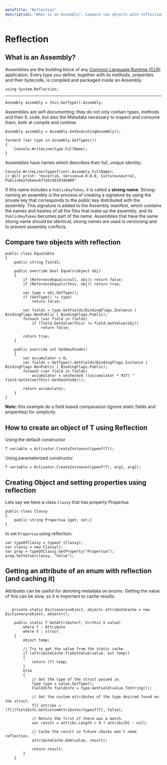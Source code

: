 ```yaml
---
metaTitle: "Reflection"
description: "What is an Assembly?, Compare two objects with reflection, How to create an object of T using Reflection, Creating Object and setting properties using reflection, Getting an attribute of an enum with reflection (and caching it)"
---
```


# Reflection



## What is an Assembly?


Assemblies are the building block of any [Common Language Runtime (CLR)](https://en.wikipedia.org/wiki/Common_Language_Runtime) application.
Every type you define, together with its methods, properties and their bytecode, is compiled and packaged inside an Assembly.

```dotnet
using System.Reflection;

```

****

```dotnet
Assembly assembly = this.GetType().Assembly;   

```

Assemblies are self-documenting: they do not only contain types, methods and their IL code, but also the Metadata necessary to inspect and consume them, both at compile and runtime:

```dotnet
Assembly assembly = Assembly.GetExecutingAssembly();

foreach (var type in assembly.GetTypes())
{
    Console.WriteLine(type.FullName);
}

```

Assemblies have names which describes their full, unique identity:

```dotnet
Console.WriteLine(typeof(int).Assembly.FullName);
// Will print: "mscorlib, Version=4.0.0.0, Culture=neutral, PublicKeyToken=b77a5c561934e089"

```

If this name includes a `PublicKeyToken`, it is called a **strong name**. Strong-naming an assembly is the process of creating a signature by using the private key that corresponds to the public key distributed with the assembly. This signature is added to the Assembly manifest, which contains the names and hashes of all the files that make up the assembly, and its `PublicKeyToken` becomes part of the name. Assemblies that have the same strong name should be identical; strong names are used in versioning and to prevent assembly conflicts.



## Compare two objects with reflection


```dotnet
public class Equatable
{
    public string field1;

    public override bool Equals(object obj)
    {
        if (ReferenceEquals(null, obj)) return false;
        if (ReferenceEquals(this, obj)) return true;

        var type = obj.GetType();
        if (GetType() != type)
            return false;

        var fields = type.GetFields(BindingFlags.Instance | BindingFlags.NonPublic | BindingFlags.Public);
        foreach (var field in fields)
            if (field.GetValue(this) != field.GetValue(obj))
                return false;

        return true;
    }

    public override int GetHashCode()
    {
        var accumulator = 0;
        var fields = GetType().GetFields(BindingFlags.Instance | BindingFlags.NonPublic | BindingFlags.Public);
        foreach (var field in fields)
            accumulator = unchecked ((accumulator * 937) ^ field.GetValue(this).GetHashCode());

        return accumulator;
    }
}

```

**Note:** this example do a field based comparasion (ignore static fields and properties) for simplicity



## How to create an object of T using Reflection


Using the default constructor

```dotnet
T variable = Activator.CreateInstance(typeof(T));

```

Using parameterized constructor

```dotnet
T variable = Activator.CreateInstance(typeof(T), arg1, arg2);

```



## Creating Object and setting properties using reflection


Lets say we have a class `Classy` that has property Propertua

```dotnet
public class Classy
{
    public string Propertua {get; set;}
}

```

to set `Propertua` using reflection:

```dotnet
var typeOfClassy = typeof (Classy);
var classy = new Classy();
var prop = typeOfClassy.GetProperty("Propertua");
prop.SetValue(classy, "Value");

```



## Getting an attribute of an enum with reflection (and caching it)


Attributes can be useful for denoting metadata on enums. Getting the value of this can be slow, so it is important to cache results.

```

   private static Dictionary<object, object> attributeCache = new Dictionary<object, object>();

    public static T GetAttribute<T, V>(this V value)
        where T : Attribute
        where V : struct
    {
        object temp;

        // Try to get the value from the static cache.
        if (attributeCache.TryGetValue(value, out temp))
        {
            return (T) temp;
        }
        else
        {
            // Get the type of the struct passed in.
            Type type = value.GetType();   
            FieldInfo fieldInfo = type.GetField(value.ToString());

            // Get the custom attributes of the type desired found on the struct.
            T[] attribs = (T[])fieldInfo.GetCustomAttributes(typeof(T), false);

            // Return the first if there was a match.
            var result = attribs.Length > 0 ? attribs[0] : null;

            // Cache the result so future checks won't need reflection.
            attributeCache.Add(value, result);

            return result;
        }
    }

```

